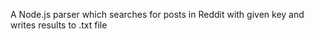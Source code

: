 A Node.js parser which searches for posts in Reddit with given key and writes results to .txt file 
